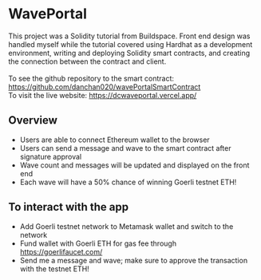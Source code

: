 # WavePortal

This project was a Solidity tutorial from Buildspace. Front end design was handled myself while the tutorial covered using Hardhat as a development environment, writing  and deploying Solidity smart contracts, and creating the connection between the contract and client. 
<br>
<br>
To see the github repository to the smart contract: https://github.com/danchan020/wavePortalSmartContract
<br>
To visit the live website: https://dcwaveportal.vercel.app/

## Overview

- Users are able to connect Ethereum wallet to the browser
- Users can send a message and wave to the smart contract after signature approval
- Wave count and messages will be updated and displayed on the front end
- Each wave will have a 50% chance of winning Goerli testnet ETH!

## To interact with the app

- Add Goerli testnet network to Metamask wallet and switch to the network
- Fund wallet with Goerli ETH for gas fee through https://goerlifaucet.com/
- Send me a message and wave; make sure to approve the transaction with the testnet ETH!